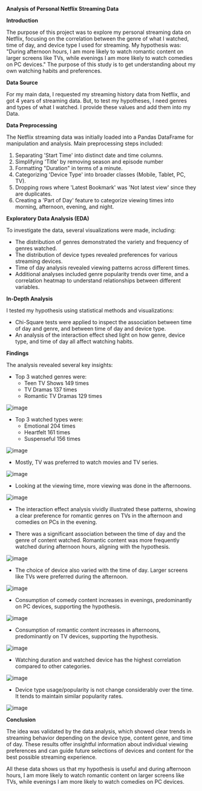 ﻿**Analysis of Personal Netflix Streaming Data**

**Introduction**

The purpose of this project was to explore my personal streaming data on Netflix, focusing on the correlation between the genre of what I watched, time of day, and device type I used for streaming. My hypothesis was: "During afternoon hours, I am more likely to watch romantic content on larger screens like TVs, while evenings I am more likely to watch comedies on PC devices." The purpose of this study is to get understanding about my own watching habits and preferences.

**Data Source**

For my main data, I requested my streaming history data from Netflix, and got 4 years of streaming data. But, to test my hypotheses, I need genres and types of what I watched. I provide these values and add them into my Data. 

**Data Preprocessing**

The Netflix streaming data was initially loaded into a Pandas DataFrame for manipulation and analysis. Main preprocessing steps included:

1. Separating 'Start Time' into distinct date and time columns.
1. Simplifying 'Title' by removing season and episode number
1. Formatting "Duration" in terms of a minute.
1. Categorizing 'Device Type' into broader classes (Mobile, Tablet, PC, TV).
1. Dropping rows where 'Latest Bookmark' was 'Not latest view' since they are duplicates.
1. Creating a 'Part of Day' feature to categorize viewing times into morning, afternoon, evening, and night.

**Exploratory Data Analysis (EDA)**

To investigate the data, several visualizations were made, including:

- The distribution of genres demonstrated the variety and frequency of genres watched.
- The distribution of device types revealed preferences for various streaming devices.
- Time of day analysis revealed viewing patterns across different times.
- Additional analyses included genre popularity trends over time, and a correlation heatmap to understand relationships between different variables.

**In-Depth Analysis**

I tested my hypothesis using statistical methods and visualizations:

- Chi-Square tests were applied to inspect the association between time of day and genre, and between time of day and device type.
- An analysis of the interaction effect shed light on how genre, device type, and time of day all affect watching habits.

**Findings**

The analysis revealed several key insights:

- Top 3 watched genres were:
  - Teen TV Shows             149 times
  - TV Dramas                 137 times
  - Romantic TV Dramas        129 times
    
![image](/Picture1.png)
- Top 3 watched types were:
  - Emotional      204 times
  - Heartfelt      161 times
  - Suspenseful    156 times
    
![image](/Picture2.png)

- Mostly, TV was preferred to watch movies and TV series.
  
![image](/Picture3.png)
- Looking at the viewing time, more viewing was done in the afternoons.
  
![image](/Picture4.png)
- The interaction effect analysis vividly illustrated these patterns, showing a clear preference for romantic genres on TVs in the afternoon and comedies on PCs in the evening.

- There was a significant association between the time of day and the genre of content watched. Romantic content was more frequently watched during afternoon hours, aligning with the hypothesis.
  
![image](/Picture5.png)

- The choice of device also varied with the time of day. Larger screens like TVs were preferred during the afternoon.
  
![image](/Picture6.png)

- Consumption of comedy content increases in evenings, predominantly on PC devices, supporting the hypothesis.
  
![image](/Picture7.png)

- Consumption of romantic content increases in afternoons, predominantly on TV devices, supporting the hypothesis.
  
![image](/Picture8.png)

- Watching duration and watched device has the highest correlation compared to other categories.
  
![image](/Picture9.png)

- Device type usage/popularity is not change considerably over the time. It tends to maintain similar popularity rates.
  
![image](/Picture10.png)


**Conclusion**

The idea was validated by the data analysis, which showed clear trends in streaming behavior depending on the device type, content genre, and time of day. These results offer insightful information about individual viewing preferences and can guide future selections of devices and content for the best possible streaming experience.

All these data shows us that my hypothesis is useful and during afternoon hours, I am more likely to watch romantic content on larger screens like TVs, while evenings I am more likely to watch comedies on PC devices.

